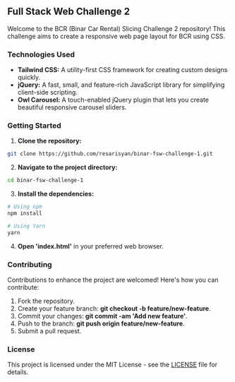 ## Full Stack Web Challenge 2

Welcome to the BCR (Binar Car Rental) Slicing Challenge 2 repository! This challenge aims to create a responsive web page layout for BCR using CSS.

### Technologies Used

- **Tailwind CSS:** A utility-first CSS framework for creating custom designs quickly.
- **jQuery:** A fast, small, and feature-rich JavaScript library for simplifying client-side scripting.
- **Owl Carousel:** A touch-enabled jQuery plugin that lets you create beautiful responsive carousel sliders.


### Getting Started

1. **Clone the repository:**

```bash
git clone https://github.com/resarisyan/binar-fsw-challenge-1.git
```

2. **Navigate to the project directory:**

```bash
cd binar-fsw-challenge-1
```
3. **Install the dependencies:**

```bash
# Using npm
npm install

# Using Yarn
yarn
```

4. **Open 'index.html'** in your preferred web browser.

### Contributing

Contributions to enhance the project are welcomed! Here's how you can contribute:

1. Fork the repository.
2. Create your feature branch: **git checkout -b feature/new-feature**.
3. Commit your changes: **git commit -am 'Add new feature'**.
4. Push to the branch: **git push origin feature/new-feature**.
5. Submit a pull request.

### License
This project is licensed under the MIT License - see the [LICENSE](https://choosealicense.com/licenses/mit/) file for details.
